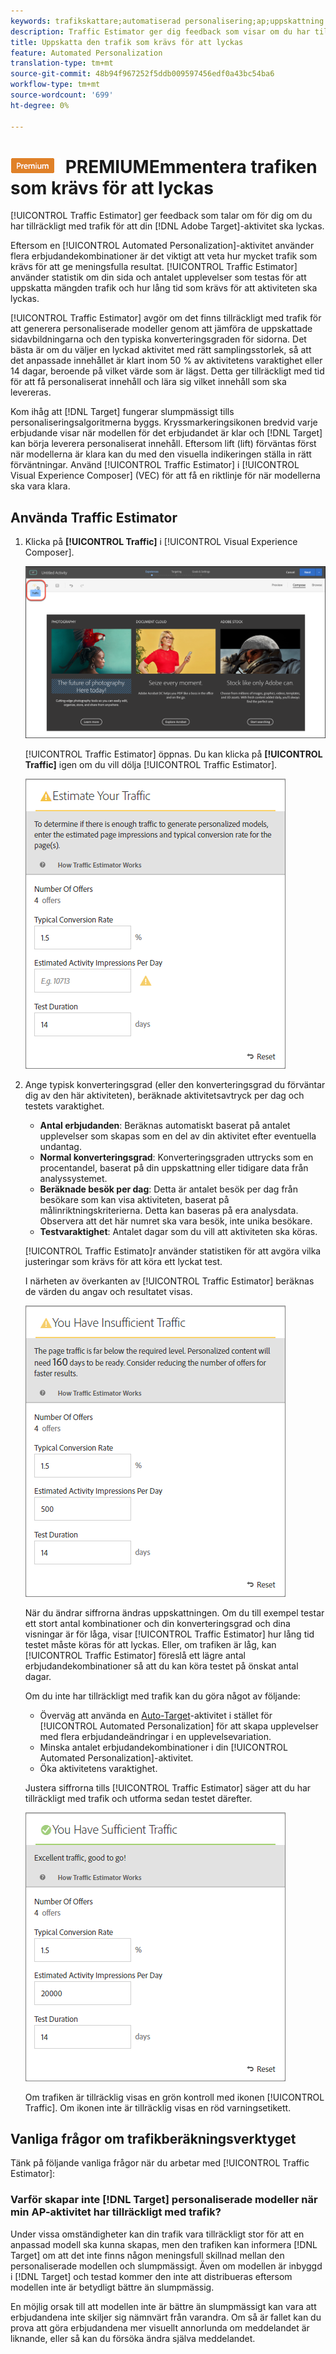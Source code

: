 ```yaml
---
keywords: trafikskattare;automatiserad personalisering;ap;uppskattning av trafik
description: Traffic Estimator ger dig feedback som visar om du har tillräckligt med trafik för att din Adobe Target-aktivitet ska lyckas.
title: Uppskatta den trafik som krävs för att lyckas
feature: Automated Personalization
translation-type: tm+mt
source-git-commit: 48b94f967252f5ddb009597456edf0a43bc54ba6
workflow-type: tm+mt
source-wordcount: '699'
ht-degree: 0%

---
```



# ![](/help/assets/premium.png) PREMIUMEmmentera trafiken som krävs för att lyckas

[!UICONTROL Traffic Estimator] ger feedback som talar om för dig om du har tillräckligt med trafik för att din [!DNL Adobe Target]-aktivitet ska lyckas.

Eftersom en [!UICONTROL Automated Personalization]-aktivitet använder flera erbjudandekombinationer är det viktigt att veta hur mycket trafik som krävs för att ge meningsfulla resultat. [!UICONTROL Traffic Estimator] använder statistik om din sida och antalet upplevelser som testas för att uppskatta mängden trafik och hur lång tid som krävs för att aktiviteten ska lyckas.

[!UICONTROL Traffic Estimator] avgör om det finns tillräckligt med trafik för att generera personaliserade modeller genom att jämföra de uppskattade sidavbildningarna och den typiska konverteringsgraden för sidorna. Det bästa är om du väljer en lyckad aktivitet med rätt samplingsstorlek, så att det anpassade innehållet är klart inom 50 % av aktivitetens varaktighet eller 14 dagar, beroende på vilket värde som är lägst. Detta ger tillräckligt med tid för att få personaliserat innehåll och lära sig vilket innehåll som ska levereras.

Kom ihåg att [!DNL Target] fungerar slumpmässigt tills personaliseringsalgoritmerna byggs. Kryssmarkeringsikonen bredvid varje erbjudande visar när modellen för det erbjudandet är klar och [!DNL Target] kan börja leverera personaliserat innehåll. Eftersom lift (lift) förväntas först när modellerna är klara kan du med den visuella indikeringen ställa in rätt förväntningar. Använd [!UICONTROL Traffic Estimator] i [!UICONTROL Visual Experience Composer] (VEC) för att få en riktlinje för när modellerna ska vara klara.

## Använda Traffic Estimator

1. Klicka på **[!UICONTROL Traffic]** i [!UICONTROL Visual Experience Composer].

   ![Trafikikon](/help/c-activities/t-automated-personalization/assets/icon-traffic.png)

   [!UICONTROL Traffic Estimator] öppnas. Du kan klicka på **[!UICONTROL Traffic]** igen om du vill dölja [!UICONTROL Traffic Estimator].

   ![](assets/ap_est.png)

1. Ange typisk konverteringsgrad (eller den konverteringsgrad du förväntar dig av den här aktiviteten), beräknade aktivitetsavtryck per dag och testets varaktighet.

   * **Antal erbjudanden**: Beräknas automatiskt baserat på antalet upplevelser som skapas som en del av din aktivitet efter eventuella undantag.
   * **Normal konverteringsgrad**: Konverteringsgraden uttrycks som en procentandel, baserat på din uppskattning eller tidigare data från analyssystemet.
   * **Beräknade besök per dag**: Detta är antalet besök per dag från besökare som kan visa aktiviteten, baserat på målinriktningskriterierna. Detta kan baseras på era analysdata. Observera att det här numret ska vara besök, inte unika besökare.
   * **Testvaraktighet**: Antalet dagar som du vill att aktiviteten ska köras.

   [!UICONTROL Traffic Estimato]r använder statistiken för att avgöra vilka justeringar som krävs för att köra ett lyckat test.

   I närheten av överkanten av [!UICONTROL Traffic Estimator] beräknas de värden du angav och resultatet visas.

   ![](assets/ap_est_no.png)

   När du ändrar siffrorna ändras uppskattningen. Om du till exempel testar ett stort antal kombinationer och din konverteringsgrad och dina visningar är för låga, visar [!UICONTROL Traffic Estimator] hur lång tid testet måste köras för att lyckas. Eller, om trafiken är låg, kan [!UICONTROL Traffic Estimator] föreslå ett lägre antal erbjudandekombinationer så att du kan köra testet på önskat antal dagar.

   Om du inte har tillräckligt med trafik kan du göra något av följande:

   * Överväg att använda en [Auto-Target](/help/c-activities/auto-target/auto-target-to-optimize.md)-aktivitet i stället för [!UICONTROL Automated Personalization] för att skapa upplevelser med flera erbjudandeändringar i en upplevelsevariation.
   * Minska antalet erbjudandekombinationer i din [!UICONTROL Automated Personalization]-aktivitet.
   * Öka aktivitetens varaktighet.

   Justera siffrorna tills [!UICONTROL Traffic Estimator] säger att du har tillräckligt med trafik och utforma sedan testet därefter.

   ![](assets/ap_est_yes.png)

   Om trafiken är tillräcklig visas en grön kontroll med ikonen [!UICONTROL Traffic]. Om ikonen inte är tillräcklig visas en röd varningsetikett.

## Vanliga frågor om trafikberäkningsverktyget

Tänk på följande vanliga frågor när du arbetar med [!UICONTROL Traffic Estimator]:

### Varför skapar inte [!DNL Target] personaliserade modeller när min AP-aktivitet har tillräckligt med trafik?

Under vissa omständigheter kan din trafik vara tillräckligt stor för att en anpassad modell ska kunna skapas, men den trafiken kan informera [!DNL Target] om att det inte finns någon meningsfull skillnad mellan den personaliserade modellen och slumpmässigt. Även om modellen är inbyggd i [!DNL Target] och testad kommer den inte att distribueras eftersom modellen inte är betydligt bättre än slumpmässig.

En möjlig orsak till att modellen inte är bättre än slumpmässigt kan vara att erbjudandena inte skiljer sig nämnvärt från varandra. Om så är fallet kan du prova att göra erbjudandena mer visuellt annorlunda om meddelandet är liknande, eller så kan du försöka ändra själva meddelandet.
